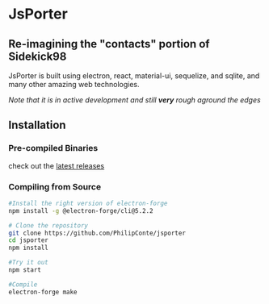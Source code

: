# JsPorter

## Re-imagining the "contacts" portion of Sidekick98
JsPorter is built using electron, react, material-ui, sequelize, and sqlite, and many other amazing web technologies.

_Note that it is in active development and still **very** rough aground the edges_

## Installation

### Pre-compiled Binaries
check out the [latest releases](github.com/PhilipConte/jsporter/releases/latest)

### Compiling from Source
```bash
#Install the right version of electron-forge
npm install -g @electron-forge/cli@5.2.2

# Clone the repository
git clone https://github.com/PhilipConte/jsporter
cd jsporter
npm install

#Try it out
npm start

#Compile
electron-forge make
```
